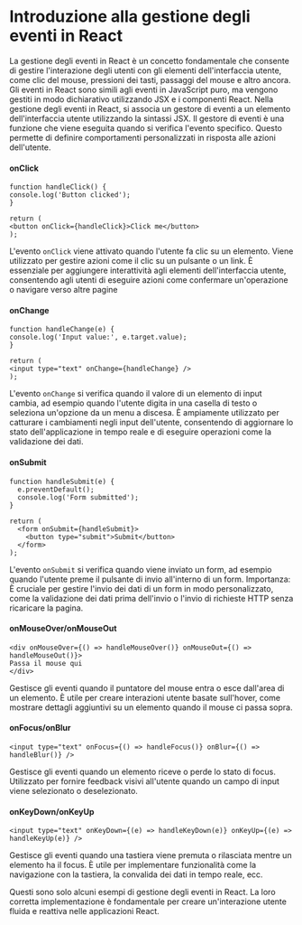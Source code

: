 # Introduzione alla gestione degli eventi in React

La gestione degli eventi in React è un concetto fondamentale che consente di gestire l'interazione degli utenti con gli elementi dell'interfaccia utente, come clic del mouse, pressioni dei tasti, passaggi del mouse e altro ancora. Gli eventi in React sono simili agli eventi in JavaScript puro, ma vengono gestiti in modo dichiarativo utilizzando JSX e i componenti React.
Nella gestione degli eventi in React, si associa un gestore di eventi a un elemento dell'interfaccia utente utilizzando la sintassi JSX. Il gestore di eventi è una funzione che viene eseguita quando si verifica l'evento specifico. Questo permette di definire comportamenti personalizzati in risposta alle azioni dell'utente.

#### onClick
    function handleClick() {
    console.log('Button clicked');
    }

    return (
    <button onClick={handleClick}>Click me</button>
    );

L'evento `onClick` viene attivato quando l'utente fa clic su un elemento. Viene utilizzato per gestire azioni come il clic su un pulsante o un link.
È essenziale per aggiungere interattività agli elementi dell'interfaccia utente, consentendo agli utenti di eseguire azioni come confermare un'operazione o navigare verso altre pagine

#### onChange

    function handleChange(e) {
    console.log('Input value:', e.target.value);
    }

    return (
    <input type="text" onChange={handleChange} />
    );

L'evento `onChange` si verifica quando il valore di un elemento di input cambia, ad esempio quando l'utente digita in una casella di testo o seleziona un'opzione da un menu a discesa.
È ampiamente utilizzato per catturare i cambiamenti negli input dell'utente, consentendo di aggiornare lo stato dell'applicazione in tempo reale e di eseguire operazioni come la validazione dei dati.

#### onSubmit

    function handleSubmit(e) {
      e.preventDefault();
      console.log('Form submitted');
    }

    return (
      <form onSubmit={handleSubmit}>
        <button type="submit">Submit</button>
      </form>
    );

L'evento `onSubmit` si verifica quando viene inviato un form, ad esempio quando l'utente preme il pulsante di invio all'interno di un form.
Importanza: È cruciale per gestire l'invio dei dati di un form in modo personalizzato, come la validazione dei dati prima dell'invio o l'invio di richieste HTTP senza ricaricare la pagina.


#### onMouseOver/onMouseOut

    <div onMouseOver={() => handleMouseOver()} onMouseOut={() => handleMouseOut()}>
    Passa il mouse qui
    </div>

Gestisce gli eventi quando il puntatore del mouse entra o esce dall'area di un elemento.
È utile per creare interazioni utente basate sull'hover, come mostrare dettagli aggiuntivi su un elemento quando il mouse ci passa sopra.

#### onFocus/onBlur

    <input type="text" onFocus={() => handleFocus()} onBlur={() => handleBlur()} />

Gestisce gli eventi quando un elemento riceve o perde lo stato di focus.
Utilizzato per fornire feedback visivi all'utente quando un campo di input viene selezionato o deselezionato.

#### onKeyDown/onKeyUp

    <input type="text" onKeyDown={(e) => handleKeyDown(e)} onKeyUp={(e) => handleKeyUp(e)} />

Gestisce gli eventi quando una tastiera viene premuta o rilasciata mentre un elemento ha il focus.
È utile per implementare funzionalità come la navigazione con la tastiera, la convalida dei dati in tempo reale, ecc.
    

Questi sono solo alcuni esempi di gestione degli eventi in React. La loro corretta implementazione è fondamentale per creare un'interazione utente fluida e reattiva nelle applicazioni React.